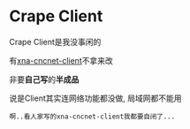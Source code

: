 # Crape Client
Crape Client是我没事闲的

有[xna-cncnet-client](https://github.com/CnCNet/xna-cncnet-client "xna-cncnet-client")不拿来改

非要**自己写**的**半成品**

说是Client其实连网络功能都没做, 局域网都不能用



	啊..看人家写的xna-cncnet-client我都要自闭了...
